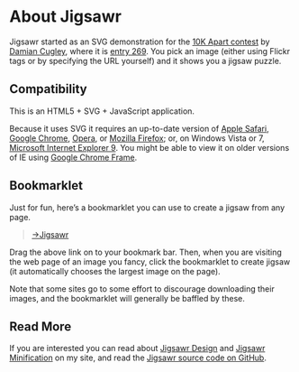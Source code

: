About Jigsawr
=============

Jigsawr started as an SVG demonstration for the [10K Apart contest][] by
[Damian Cugley][], where it is [entry 269][]. You pick an image (either using Flickr tags or by
specifying the URL yourself) and it shows you a jigsaw puzzle.

Compatibility
-------------

This is an HTML5 + SVG + JavaScript application.

Because it uses SVG it requires an up-to-date version of [Apple Safari][], [Google Chrome][], [Opera][], or [Mozilla Firefox][]; or,
on Windows Vista or 7, [Microsoft Internet Explorer 9][]. You might be able to view it on older versions of
IE using [Google Chrome Frame][].

Bookmarklet
-----------

Just for fun, here’s a bookmarklet you can use to create a jigsaw from any page.

<blockquote>
    <p>
        <a href="javascript:(function(){for(var c=document.images,d=0,e,a=0;a<c.length;++a){var b=c[a],f=b.width*b.height;if(f>d){d=f;e=b}}location=&quot;http://jigsawr.org/?u=&quot;+escape(e.src)+&quot;&amp;d=24&amp;j=1&quot;})();return false
">&rarr;Jigsawr</a>
    </p>
</blockquote>

Drag the above link on to your bookmark bar. Then, when you are visiting
the web page of an image you fancy, click the bookmarklet to create
jigsaw (it automatically chooses the largest image on the page).

Note that some sites go to some effort to discourage downloading their images, and
the bookmarklet will generally be baffled by these. 

Read More
---------

If you are interested you can read about [Jigsawr Design][1] and [Jigsawr Minification][2] on my site,
and read the [Jigsawr source code on GitHub][].

  [10K Apart contest]: http://10k.aneventapart.com/
  [entry 269]: http://10k.aneventapart.com/Entry/269
  [Damian Cugley]: http://www.alleged.org.uk/pdc/
  [Apple Safari]: http://www.apple.com/safari/
  [Google Chrome]: http://www.google.com/chrome
  [Opera]: http://www.opera.com/
  [Mozilla Firefox]: http://www.mozilla-europe.org/en/firefox/
  [Microsoft Internet Explorer 9]: http://ie.microsoft.com/testdrive/
  [Google Chrome Frame]: http://code.google.com/chrome/chromeframe/
  [Jigsawr source code on GitHub]: http://github.com/pdc/jigsawr
  [1]: http://www.alleged.org.uk/pdc/2010/08/30.html
  [2]: http://www.alleged.org.uk/pdc/2010/08/29.html